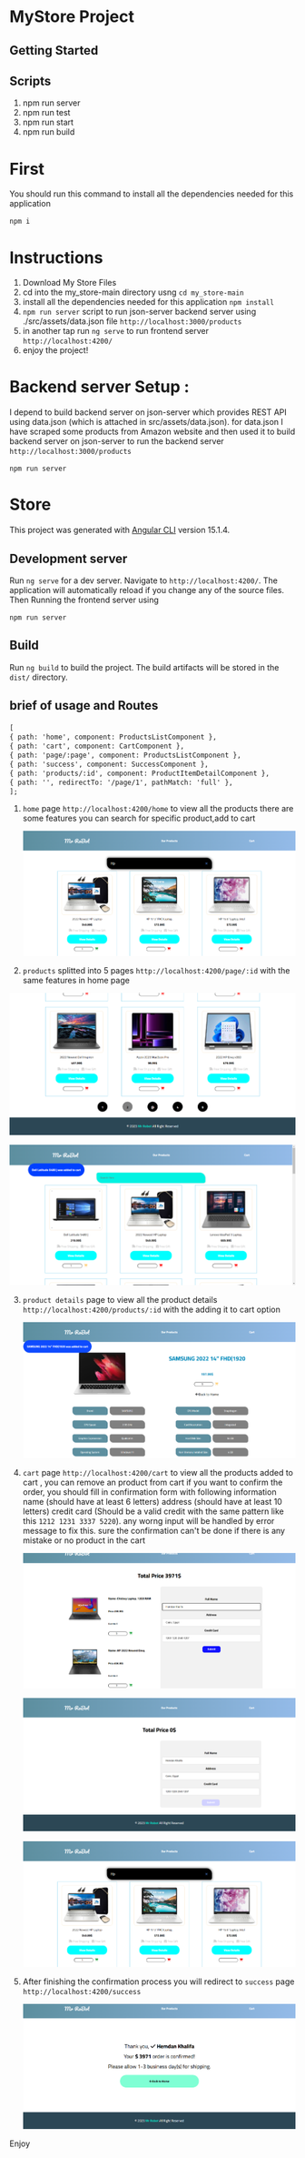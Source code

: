# MyStore Project

## Getting Started

## Scripts

1. npm run server
2. npm run test
3. npm run start
4. npm run build

# First

You should run this command to install all the dependencies needed for this application

```
npm i

```

# Instructions

1. Download My Store Files
2. cd into the my_store-main directory usng `cd my_store-main`
3. install all the dependencies needed for this application `npm install`
4. `npm run server` script to run json-server backend server using ./src/assets/data.json file `http://localhost:3000/products`
5. in another tap run `ng serve` to run frontend server `http://localhost:4200/`
6. enjoy the project!

# Backend server Setup :

I depend to build backend server on json-server which provides REST API using data.json (which is attached in src/assets/data.json).
for data.json I have scraped some products from Amazon website and then used it to build backend server on json-server
to run the backend server
`http://localhost:3000/products`

```
npm run server
```

# Store

This project was generated with [Angular CLI](https://github.com/angular/angular-cli) version 15.1.4.

## Development server

Run `ng serve` for a dev server. Navigate to `http://localhost:4200/`. The application will automatically reload if you change any of the source files.
Then Running the frontend server using

```
npm run server
```

## Build

Run `ng build` to build the project. The build artifacts will be stored in the `dist/` directory.

## brief of usage and Routes

```
[
{ path: 'home', component: ProductsListComponent },
{ path: 'cart', component: CartComponent },
{ path: 'page/:page', component: ProductsListComponent },
{ path: 'success', component: SuccessComponent },
{ path: 'products/:id', component: ProductItemDetailComponent },
{ path: '', redirectTo: '/page/1', pathMatch: 'full' },
];
```

1. `home` page `http://localhost:4200/home`
   to view all the products there are some features you can search for specific product,add to cart

   ![Screenshot](./screenShots/Searching_for_home.png)

2. `products` splitted into 5 pages `http://localhost:4200/page/:id` with the same features in home page

![Screenshot](./screenShots/pagination.png)

![Screenshot](./screenShots/Adding_Product_to_cart.png)

3. `product details` page to view all the product details `http://localhost:4200/products/:id` with the adding it to cart option

   ![Screenshot](./screenShots/Adding_Product_to_car_2.png)

4. `cart` page `http://localhost:4200/cart` to view all the products added to cart , you can remove an product from cart
   if you want to confirm the order, you should fill in confirmation form with following information
   name (should have at least 6 letters)
   address (should have at least 10 letters)
   credit card (Should be a valid credit with the same pattern like this `1212 1231 3337 5220`).
   any worng input will be handled by error message to fix this.
   sure the confirmation can't be done if there is any mistake or no product in the cart

   ![Screenshot](./screenShots/Cart.png)

   ![Screenshot](./screenShots/empty_cart.png)

   ![Screenshot](./screenShots/Searching_for_home.png)

5. After finishing the confirmation process you will redirect to `success` page `http://localhost:4200/success`

   ![Screenshot](./screenShots/Done.png)

Enjoy
